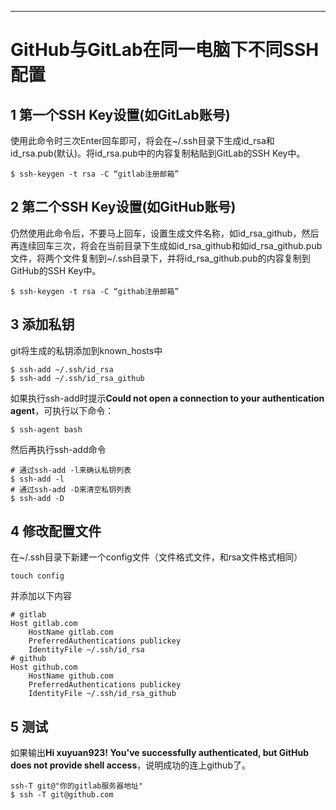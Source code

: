 ------



# GitHub与GitLab在同一电脑下不同SSH配置

## 1 第一个SSH Key设置(如GitLab账号)

   使用此命令时三次Enter回车即可，将会在~/.ssh目录下生成id_rsa和id_rsa.pub(默认)。将id_rsa.pub中的内容复制粘贴到GitLab的SSH Key中。

    $ ssh-keygen -t rsa -C “gitlab注册邮箱”
    
## 2 第二个SSH Key设置(如GitHub账号)

   仍然使用此命令后，不要马上回车，设置生成文件名称，如id_rsa_github，然后再连续回车三次，将会在当前目录下生成如id_rsa_github和如id_rsa_github.pub文件，将两个文件复制到~/.ssh目录下，并将id_rsa_github.pub的内容复制到GitHub的SSH Key中。
   
    $ ssh-keygen -t rsa -C “githab注册邮箱”
    
## 3 添加私钥

   git将生成的私钥添加到known_hosts中
   
    $ ssh-add ~/.ssh/id_rsa
    $ ssh-add ~/.ssh/id_rsa_github
    
   如果执行ssh-add时提示**Could not open a connection to your authentication agent**，可执行以下命令：
   
    $ ssh-agent bash
    
   然后再执行ssh-add命令
   
    # 通过ssh-add -l来确认私钥列表
    $ ssh-add -l
    # 通过ssh-add -D来清空私钥列表
    $ ssh-add -D
    
## 4 修改配置文件

   在~/.ssh目录下新建一个config文件（文件格式文件，和rsa文件格式相同）
   
    touch config

   并添加以下内容
   
    # gitlab
    Host gitlab.com
        HostName gitlab.com
        PreferredAuthentications publickey
        IdentityFile ~/.ssh/id_rsa
    # github
    Host github.com
        HostName github.com
        PreferredAuthentications publickey
        IdentityFile ~/.ssh/id_rsa_github

## 5 测试

   如果输出**Hi xuyuan923! You've successfully authenticated, but GitHub does not provide shell access**，说明成功的连上github了。

    ssh-T git@"你的gitlab服务器地址"
    $ ssh -T git@github.com
